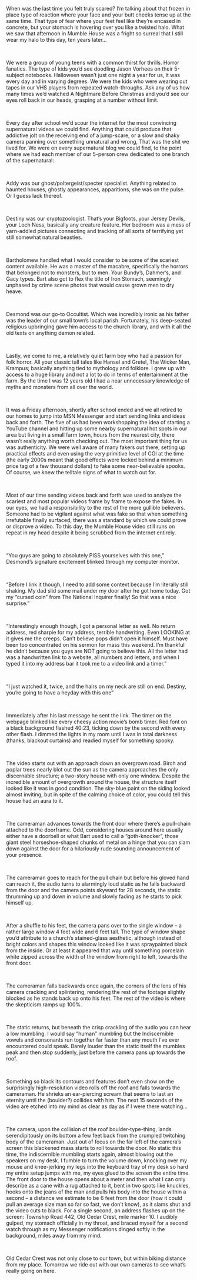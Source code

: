 When was the last time you felt truly scared? I’m talking about that frozen in place type of reaction where your face and your butt cheeks tense up at the same time. That type of fear where your feet feel like they’re encased in concrete, but your stomach is hovering over you like a twisted halo. What we saw that afternoon in Mumble House was a fright so surreal that I still wear my halo to this day, ten years later…

&#x200B;

We were a group of young teens with a common thirst for thrills. Horror fanatics. The type of kids you’d see doodling Jason Vorhees on their 5-subject notebooks. Halloween wasn’t just one night a year for us, it was every day and in varying degrees. We were the kids who were wearing out tapes in our VHS players from repeated watch-throughs. Ask any of us how many times we’d watched A Nightmare Before Christmas and you’d see our eyes roll back in our heads, grasping at a number without limit.

&#x200B;

Every day after school we’d scour the internet for the most convincing supernatural videos we could find. Anything that could produce that addictive jolt on the receiving end of a jump-scare, or a slow and shaky camera panning over something unnatural and wrong, That was the shit we lived for. We were on every supernatural blog we could find, to the point where we had each member of our 5-person crew dedicated to one branch of the supernatural:

&#x200B;

Addy was our ghost/poltergeist/specter specialist. Anything related to haunted houses, ghostly appearances, apparitions, she was on the pulse. Or I guess lack thereof.

&#x200B;

Destiny was our cryptozoologist. That’s your Bigfoots, your Jersey Devils, your Loch Ness, basically any creature feature. Her bedroom was a mess of yarn-addled pictures connecting and tracking of all sorts of terrifying yet still somewhat natural beasties.

&#x200B;

Bartholomew handled what I would consider to be some of the scariest content available. He was a master of the macabre, specifically the horrors that belonged not to monsters, but to men. Your Bundy’s, Dahmer’s, and Gacy types. Bart also got to flex the title of Iron Stomach, seemingly unphased by crime scene photos that would cause grown men to dry heave.

&#x200B;

Desmond was our go-to Occultist. Which was incredibly ironic as his father was the leader of our small town’s local parish. Fortunately, his deep-seated religious upbringing gave him access to the church library, and with it all the old texts on anything demon related.

&#x200B;

Lastly, we come to me, a relatively quiet farm boy who had a passion for folk horror. All your classic tall tales like Hansel and Gretel, The Wicker Man, Krampus; basically anything tied to mythology and folklore. I grew up with access to a huge library and not a lot to do in terms of entertainment at the farm. By the time I was 12 years old I had a near unnecessary knowledge of myths and monsters from all over the world.

&#x200B;

It was a Friday afternoon, shortly after school ended and we all retired to our homes to jump into MSN Messenger and start sending links and ideas back and forth. The five of us had been workshopping the idea of starting a YouTube channel and hitting up some nearby supernatural hot spots in our area but living in a small farm town, hours from the nearest city, there wasn’t really anything worth checking out. The most important thing for us was authenticity. We were well aware of many fakers out there, setting up practical effects and even using the very primitive level of CGI at the time (the early 2000s meant that good effects were locked behind a minimum price tag of a few thousand dollars) to fake some near-believable spooks. Of course, we knew the telltale signs of what to watch out for.

&#x200B;

Most of our time sending videos back and forth was used to analyze the scariest and most popular videos frame by frame to expose the fakes. In our eyes, we had a responsibility to the rest of the more gullible believers. Someone had to be vigilant against what was fake so that when something irrefutable finally surfaced, there was a standard by which we could prove or disprove a video. To this day, the Mumble House video still runs on repeat in my head despite it being scrubbed from the internet entirely.

&#x200B;

“You guys are going to absolutely PISS yourselves with this one,” Desmond’s signature excitement blinked through my computer monitor.

&#x200B;

“Before I link it though, I need to add some context because I’m literally still shaking. My dad slid some mail under my door after he got home today. Got my “cursed coin” from The National Inquirer finally! So that was a nice surprise.”

&#x200B;

“Interestingly enough though, I got a personal letter as well. No return address, red sharpie for my address, terrible handwriting. Even LOOKING at it gives me the creeps. Can’t believe pops didn’t open it himself. Must have been too concentrated on his sermon for mass this weekend. I’m thankful he didn’t because you guys are NOT going to believe this. All the letter had was a handwritten link to a website, all numbers and letters, and when I typed it into my address bar it took me to a video link and a timer.”

&#x200B;

“I just watched it, twice, and the hairs on my neck are still on end. Destiny, you’re going to have a heyday with this one”

&#x200B;

Immediately after his last message he sent the link. The timer on the webpage blinked like every cheesy action movie’s bomb timer. Red font on a black background flashed 40:23, ticking down by the second with every other flash. I dimmed the lights in my room until I was in total darkness (thanks, blackout curtains) and readied myself for something spooky.

&#x200B;

The video starts out with an approach down an overgrown road. Birch and poplar trees nearly blot out the sun as the camera approaches the only discernable structure; a two-story house with only one window. Despite the incredible amount of overgrowth around the house, the structure itself looked like it was in good condition. The sky-blue paint on the siding looked almost inviting, but in spite of the calming choice of color, you could tell this house had an aura to it.

&#x200B;

The cameraman advances towards the front door where there’s a pull-chain attached to the doorframe. Odd, considering houses around here usually either have a doorbell or what Bart used to call a “goth-knocker”, those giant steel horseshoe-shaped chunks of metal on a hinge that you can slam down against the door for a hilariously rude sounding announcement of your presence.

&#x200B;

The cameraman goes to reach for the pull chain but before his gloved hand can reach it, the audio turns to alarmingly loud static as he falls backward from the door and the camera points skyward for 28 seconds, the static thrumming up and down in volume and slowly fading as he starts to pick himself up.

&#x200B;

After a shuffle to his feet, the camera pans over to the single window – a rather large window 4 feet wide and 6 feet tall. The type of window shape you’d attribute to a church’s stained-glass aesthetic, although instead of bright colors and shapes this window looked like it was spraypainted black from the inside. Or at least it appeared that way until something porcelain white zipped across the width of the window from right to left, towards the front door.

&#x200B;

The cameraman falls backwards once again, the corners of the lens of his camera cracking and splintering, rendering the rest of the footage slightly blocked as he stands back up onto his feet. The rest of the video is where the skepticism ramps up 100%.

&#x200B;

The static returns, but beneath the crisp crackling of the audio you can hear a low mumbling. I would say “human” mumbling but the Indiscernible vowels and consonants run together far faster than any mouth I’ve ever encountered could speak. Barely louder than the static itself the mumbles peak and then stop suddenly, just before the camera pans up towards the roof.

&#x200B;

Something so black its contours and features don’t even show on the surprisingly high-resolution video rolls off the roof and falls towards the cameraman. He shrieks an ear-piercing scream that seems to last an eternity until the (boulder?) collides with him. The next 15 seconds of the video are etched into my mind as clear as day as if I were there watching…

&#x200B;

The camera, upon the collision of the roof boulder-type-thing, lands serendipitously on its bottom a few feet back from the crumpled twitching body of the cameraman. Just out of focus on the far left of the camera’s screen this blackened mass starts to roll towards the door. No static this time, the indiscernible mumbling starts again, almost blowing out the speakers on my desk. I fumble to turn the volume down, knocking over my mouse and knee-jerking my legs into the keyboard tray of my desk so hard my entire setup jumps with me, my eyes glued to the screen the entire time. The front door to the house opens about a meter and then what I can only describe as a cane with a rug attached to it, bent in two spots like knuckles, hooks onto the jeans of the man and pulls his body into the house within a second – a distance we estimate to be 6 feet from the door (how it could pull an average size man so far so fast, we don’t know), as it slams shut and the video cuts to black. For a single second, an address flashes up on the screen: Township Road 442, Old Cedar Crest, mile marker 10. I audibly gulped, my stomach officially in my throat, and braced myself for a second watch through as my Messenger notifications dinged softly in the background, miles away from my mind.

&#x200B;

Old Cedar Crest was not only close to our town, but within biking distance from my place. Tomorrow we ride out with our own cameras to see what’s really going on here.